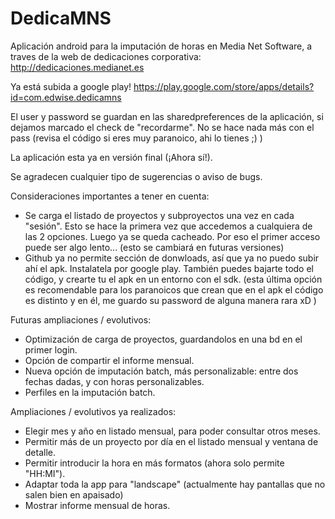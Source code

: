 DedicaMNS
=========

Aplicación android para la imputación de horas en Media Net Software, a traves de la web de dedicaciones corporativa: http://dedicaciones.medianet.es

Ya está subida a google play! https://play.google.com/store/apps/details?id=com.edwise.dedicamns

El user y password se guardan en las sharedpreferences de la aplicación, si dejamos marcado el check de "recordarme". No se hace nada más con el pass (revisa el código si eres muy paranoico, ahi lo tienes ;) )

La aplicación esta ya en versión final (¡Ahora sí!).

Se agradecen cualquier tipo de sugerencias o aviso de bugs.

Consideraciones importantes a tener en cuenta:
  - Se carga el listado de proyectos y subproyectos una vez en cada "sesión". Esto se hace la primera vez que accedemos a cualquiera de las 2 opciones. Luego ya se queda cacheado. Por eso el primer acceso puede ser algo lento... (esto se cambiará en futuras versiones)
  - Github ya no permite sección de donwloads, así que ya no puedo subir ahí el apk. Instalatela por google play. También puedes bajarte todo el código, y crearte tu el apk en un entorno con el sdk. (esta última opción es recomendable para los paranoicos que crean que en el apk el código es distinto y en él, me guardo su password de alguna manera rara xD )
 
Futuras ampliaciones / evolutivos:  
  - Optimización de carga de proyectos, guardandolos en una bd en el primer login. 
  - Opción de compartir el informe mensual.
  - Nueva opción de imputación batch, más personalizable: entre dos fechas dadas, y con horas personalizables.
  - Perfiles en la imputación batch.
  
Ampliaciones / evolutivos ya realizados:
  - Elegir mes y año en listado mensual, para poder consultar otros meses.
  - Permitir más de un proyecto por día en el listado mensual y ventana de detalle.
  - Permitir introducir la hora en más formatos (ahora solo permite "HH:MI").
  - Adaptar toda la app para "landscape" (actualmente hay pantallas que no salen bien en apaisado)
  - Mostrar informe mensual de horas.
  
  

